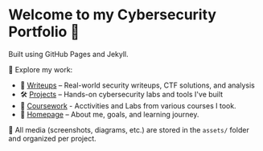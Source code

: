 # Welcome to my Cybersecurity Portfolio 🚀

Built using GitHub Pages and Jekyll.

🔐 Explore my work:
- 🧠 [Writeups](https://cyegreen.github.io/writeups.html) – Real-world security writeups, CTF solutions, and analysis
- 🛠️ [Projects](https://cyegreen.github.io/projects.html) – Hands-on cybersecurity labs and tools I've built
- 📗 [Coursework](https://cyegreen.github.io/coursework.html) - Acctivities and Labs from various courses I took. 
- 👋 [Homepage](https://cyegreen.github.io/) – About me, goals, and learning journey.

📂 All media (screenshots, diagrams, etc.) are stored in the `assets/` folder and organized per project.
